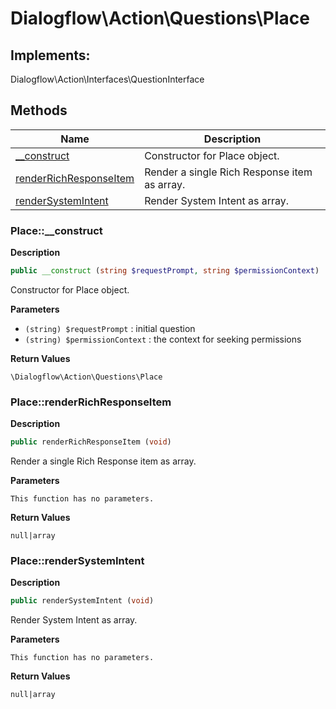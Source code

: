 # Dialogflow\Action\Questions\Place  



## Implements:
Dialogflow\Action\Interfaces\QuestionInterface



## Methods

| Name | Description |
|------|-------------|
|[__construct](#place__construct)|Constructor for Place object.|
|[renderRichResponseItem](#placerenderrichresponseitem)|Render a single Rich Response item as array.|
|[renderSystemIntent](#placerendersystemintent)|Render System Intent as array.|




### Place::__construct  

**Description**

```php
public __construct (string $requestPrompt, string $permissionContext)
```

Constructor for Place object. 

 

**Parameters**

* `(string) $requestPrompt`
: initial question  
* `(string) $permissionContext`
: the context for seeking permissions  

**Return Values**

`\Dialogflow\Action\Questions\Place`





### Place::renderRichResponseItem  

**Description**

```php
public renderRichResponseItem (void)
```

Render a single Rich Response item as array. 

 

**Parameters**

`This function has no parameters.`

**Return Values**

`null|array`





### Place::renderSystemIntent  

**Description**

```php
public renderSystemIntent (void)
```

Render System Intent as array. 

 

**Parameters**

`This function has no parameters.`

**Return Values**

`null|array`




